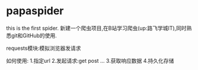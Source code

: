 # papaspider
this is the first spider.
新建一个爬虫项目,在B站学习爬虫(up:路飞学城IT),同时熟悉git和GitHub的使用.

requests模块:模拟浏览器发请求

如何使用:
1.指定url
2.发起请求:get post ...
3.获取响应数据
4.持久化存储



